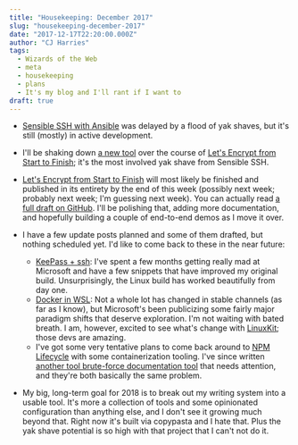 ```yaml
---
title: "Housekeeping: December 2017"
slug: "housekeeping-december-2017"
date: "2017-12-17T22:20:00.000Z"
author: "CJ Harries"
tags:
  - Wizards of the Web
  - meta
  - housekeeping
  - plans
  - It's my blog and I'll rant if I want to
draft: true
---
```


- [Sensible SSH with Ansible](https://blog.wizardsoftheweb.pro/tag/sensible-ssh-with-ansible/) was delayed by a flood of yak shaves, but it's still (mostly) in active development.
- I'll be shaking down [a new tool](https://github.com/wizardsoftheweb/wotw-highlighter/tree/dev) over the course of [Let's Encrypt from Start to Finish](https://blog.wizardsoftheweb.pro/tag/lets-encrypt-from-start-to-finish/); it's the most involved yak shave from Sensible SSH.
- [Let's Encrypt from Start to Finish](https://blog.wizardsoftheweb.pro/tag/lets-encrypt-from-start-to-finish/) will most likely be finished and published in its entirety by the end of this week (possibly next week; probably next week; I'm guessing next week). You can actually read [a full draft on GitHub](https://github.com/wizardsoftheweb/lets-encrypt-from-start-to-finish/blob/master/original-post.md). I'll be polishing that, adding more documentation, and hopefully building a couple of end-to-end demos as I move it over.
- I have a few update posts planned and some of them drafted, but nothing scheduled yet. I'd like to come back to these in the near future:

  - [KeePass + ssh](https://blog.wizardsoftheweb.pro/keepass-ssh/): I've spent a few months getting really mad at Microsoft and have a few snippets that have improved my original build. Unsurprisingly, the Linux build has worked beautifully from day one.
  - [Docker in WSL](https://blog.wizardsoftheweb.pro/docker-in-wsl/): Not a whole lot has changed in stable channels (as far as I know), but Microsoft's been publicizing some fairly major paradigm shifts that deserve exploration. I'm not waiting with bated breath. I am, however, excited to see what's change with [LinuxKit](https://github.com/linuxkit/linuxkit); those devs are amazing.
  - I've got some very tentative plans to come back around to [NPM Lifecycle](https://blog.wizardsoftheweb.pro/npm-lifecycle-stages-a-study/) with some containerization tooling. I've since written [another tool brute-force documentation tool](https://wizardsoftheweb.github.io/pylint-shortcodes/) that needs attention, and they're both basically the same problem.

- My big, long-term goal for 2018 is to break out my writing system into a usable tool. It's more a collection of tools and some opinionated configuration than anything else, and I don't see it growing much beyond that. Right now it's built via copypasta and I hate that. Plus the yak shave potential is so high with that project that I can't not do it.
